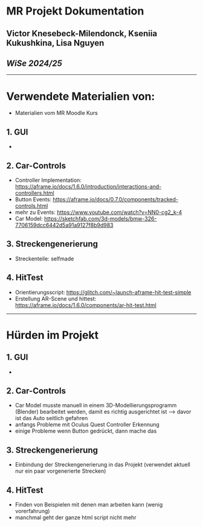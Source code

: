 # **MR Projekt Dokumentation**
## Victor Knesebeck-Milendonck, Kseniia Kukushkina, Lisa Nguyen
## *WiSe 2024/25*
________
# **Verwendete Materialien von:**
- Materialien vom MR Moodle Kurs
## 1. GUI
-
## 2. Car-Controls
- Controller Implementation: https://aframe.io/docs/1.6.0/introduction/interactions-and-controllers.html
- Button Events: https://aframe.io/docs/0.7.0/components/tracked-controls.html
- mehr zu Events: https://www.youtube.com/watch?v=NN0-cg2_k-4
- Car Model: https://sketchfab.com/3d-models/bmw-326-7706159dcc6442d5a91a9127f8b9d983
## 3. Streckengenerierung
- Streckenteile: selfmade
## 4. HitTest
- Orientierungsscript: https://glitch.com/~launch-aframe-hit-test-simple
- Erstellung AR-Scene und hittest: https://aframe.io/docs/1.6.0/components/ar-hit-test.html
_________
# **Hürden im Projekt**
## 1. GUI
- 
## 2. Car-Controls
- Car Model musste manuell in einem 3D-Modellierungsprogramm (Blender) bearbeitet werden, damit es richtig ausgerichtet ist --> davor ist das Auto seitlich gefahren
- anfangs Probleme mit Oculus Quest Controller Erkennung
- einige Probleme wenn Button gedrückt, dann mache das
## 3. Streckengenerierung
- Einbindung der Streckengenerierung in das Projekt (verwendet aktuell nur ein paar vorgenerierte Strecken) 
## 4. HitTest
- Finden von Beispielen mit denen man arbeiten kann (wenig vorerfahrung)
- manchmal geht der ganze html script nicht mehr
